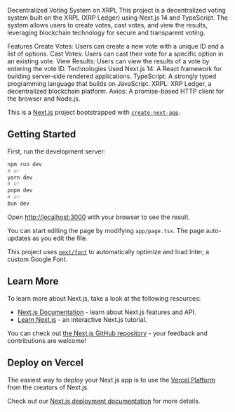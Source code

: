 Decentralized Voting System on XRPL
This project is a decentralized voting system built on the XRPL (XRP Ledger) using Next.js 14 and TypeScript. The system allows users to create votes, cast votes, and view the results, leveraging blockchain technology for secure and transparent voting.

Features
Create Votes: Users can create a new vote with a unique ID and a list of options.
Cast Votes: Users can cast their vote for a specific option in an existing vote.
View Results: Users can view the results of a vote by entering the vote ID.
Technologies Used
Next.js 14: A React framework for building server-side rendered applications.
TypeScript: A strongly typed programming language that builds on JavaScript.
XRPL: XRP Ledger, a decentralized blockchain platform.
Axios: A promise-based HTTP client for the browser and Node.js.

This is a [Next.js](https://nextjs.org/) project bootstrapped with [`create-next-app`](https://github.com/vercel/next.js/tree/canary/packages/create-next-app).

## Getting Started

First, run the development server:

```bash
npm run dev
# or
yarn dev
# or
pnpm dev
# or
bun dev
```

Open [http://localhost:3000](http://localhost:3000) with your browser to see the result.

You can start editing the page by modifying `app/page.tsx`. The page auto-updates as you edit the file.

This project uses [`next/font`](https://nextjs.org/docs/basic-features/font-optimization) to automatically optimize and load Inter, a custom Google Font.

## Learn More

To learn more about Next.js, take a look at the following resources:

- [Next.js Documentation](https://nextjs.org/docs) - learn about Next.js features and API.
- [Learn Next.js](https://nextjs.org/learn) - an interactive Next.js tutorial.

You can check out [the Next.js GitHub repository](https://github.com/vercel/next.js/) - your feedback and contributions are welcome!

## Deploy on Vercel

The easiest way to deploy your Next.js app is to use the [Vercel Platform](https://vercel.com/new?utm_medium=default-template&filter=next.js&utm_source=create-next-app&utm_campaign=create-next-app-readme) from the creators of Next.js.

Check out our [Next.js deployment documentation](https://nextjs.org/docs/deployment) for more details.
